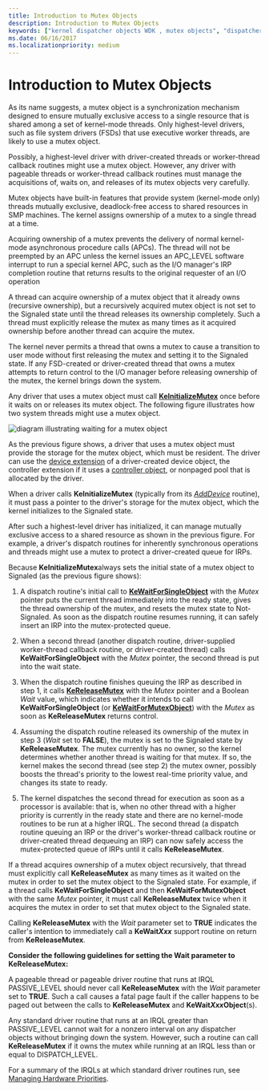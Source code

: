 ```yaml
---
title: Introduction to Mutex Objects
description: Introduction to Mutex Objects
keywords: ["kernel dispatcher objects WDK , mutex objects", "dispatcher objects WDK kernel , mutex objects", "mutex objects WDK kernel", "mutually exclusive access WDK kernel", "waiting on mutex objects"]
ms.date: 06/16/2017
ms.localizationpriority: medium
---
```


# Introduction to Mutex Objects


As its name suggests, a mutex object is a synchronization mechanism designed to ensure mutually exclusive access to a single resource that is shared among a set of kernel-mode threads. Only highest-level drivers, such as file system drivers (FSDs) that use executive worker threads, are likely to use a mutex object.

Possibly, a highest-level driver with driver-created threads or worker-thread callback routines might use a mutex object. However, any driver with pageable threads or worker-thread callback routines must manage the acquisitions of, waits on, and releases of its mutex objects very carefully.

Mutex objects have built-in features that provide system (kernel-mode only) threads mutually exclusive, deadlock-free access to shared resources in SMP machines. The kernel assigns ownership of a mutex to a single thread at a time.

Acquiring ownership of a mutex prevents the delivery of normal kernel-mode asynchronous procedure calls (APCs). The thread will not be preempted by an APC unless the kernel issues an APC\_LEVEL software interrupt to run a special kernel APC, such as the I/O manager's IRP completion routine that returns results to the original requester of an I/O operation

A thread can acquire ownership of a mutex object that it already owns (recursive ownership), but a recursively acquired mutex object is not set to the Signaled state until the thread releases its ownership completely. Such a thread must explicitly release the mutex as many times as it acquired ownership before another thread can acquire the mutex.

The kernel never permits a thread that owns a mutex to cause a transition to user mode without first releasing the mutex and setting it to the Signaled state. If any FSD-created or driver-created thread that owns a mutex attempts to return control to the I/O manager before releasing ownership of the mutex, the kernel brings down the system.

Any driver that uses a mutex object must call [**KeInitializeMutex**](/windows-hardware/drivers/ddi/wdm/nf-wdm-keinitializemutex) once before it waits on or releases its mutex object. The following figure illustrates how two system threads might use a mutex object.

![diagram illustrating waiting for a mutex object](images/3mutxobj.png)

As the previous figure shows, a driver that uses a mutex object must provide the storage for the mutex object, which must be resident. The driver can use the [device extension](device-extensions.md) of a driver-created device object, the controller extension if it uses a [controller object](./introduction-to-controller-objects.md), or nonpaged pool that is allocated by the driver.

When a driver calls **KeInitializeMutex** (typically from its [*AddDevice*](/windows-hardware/drivers/ddi/wdm/nc-wdm-driver_add_device) routine), it must pass a pointer to the driver's storage for the mutex object, which the kernel initializes to the Signaled state.

After such a highest-level driver has initialized, it can manage mutually exclusive access to a shared resource as shown in the previous figure. For example, a driver's dispatch routines for inherently synchronous operations and threads might use a mutex to protect a driver-created queue for IRPs.

Because **KeInitializeMutex**always sets the initial state of a mutex object to Signaled (as the previous figure shows):

1.  A dispatch routine's initial call to [**KeWaitForSingleObject**](/windows-hardware/drivers/ddi/wdm/nf-wdm-kewaitforsingleobject) with the *Mutex* pointer puts the current thread immediately into the ready state, gives the thread ownership of the mutex, and resets the mutex state to Not-Signaled. As soon as the dispatch routine resumes running, it can safely insert an IRP into the mutex-protected queue.

2.  When a second thread (another dispatch routine, driver-supplied worker-thread callback routine, or driver-created thread) calls **KeWaitForSingleObject** with the *Mutex* pointer, the second thread is put into the wait state.

3.  When the dispatch routine finishes queuing the IRP as described in step 1, it calls [**KeReleaseMutex**](/windows-hardware/drivers/ddi/wdm/nf-wdm-kereleasemutex) with the *Mutex* pointer and a Boolean *Wait* value, which indicates whether it intends to call **KeWaitForSingleObject** (or [**KeWaitForMutexObject**](https://msdn.microsoft.com/library/windows/hardware/ff553344)) with the *Mutex* as soon as **KeReleaseMutex** returns control.

4.  Assuming the dispatch routine released its ownership of the mutex in step 3 (*Wait* set to **FALSE**), the mutex is set to the Signaled state by **KeReleaseMutex**. The mutex currently has no owner, so the kernel determines whether another thread is waiting for that mutex. If so, the kernel makes the second thread (see step 2) the mutex owner, possibly boosts the thread's priority to the lowest real-time priority value, and changes its state to ready.

5.  The kernel dispatches the second thread for execution as soon as a processor is available: that is, when no other thread with a higher priority is currently in the ready state and there are no kernel-mode routines to be run at a higher IRQL. The second thread (a dispatch routine queuing an IRP or the driver's worker-thread callback routine or driver-created thread dequeuing an IRP) can now safely access the mutex-protected queue of IRPs until it calls **KeReleaseMutex**.

If a thread acquires ownership of a mutex object recursively, that thread must explicitly call **KeReleaseMutex** as many times as it waited on the mutex in order to set the mutex object to the Signaled state. For example, if a thread calls **KeWaitForSingleObject** and then **KeWaitForMutexObject** with the same *Mutex* pointer, it must call **KeReleaseMutex** twice when it acquires the mutex in order to set that mutex object to the Signaled state.

Calling **KeReleaseMutex** with the *Wait* parameter set to **TRUE** indicates the caller's intention to immediately call a **KeWait*Xxx*** support routine on return from **KeReleaseMutex**.

**Consider the following guidelines for setting the Wait parameter to KeReleaseMutex:**

A pageable thread or pageable driver routine that runs at IRQL PASSIVE\_LEVEL should never call **KeReleaseMutex** with the *Wait* parameter set to **TRUE**. Such a call causes a fatal page fault if the caller happens to be paged out between the calls to **KeReleaseMutex** and **KeWait*Xxx*Object**(s).

Any standard driver routine that runs at an IRQL greater than PASSIVE\_LEVEL cannot wait for a nonzero interval on any dispatcher objects without bringing down the system. However, such a routine can call **KeReleaseMutex** if it owns the mutex while running at an IRQL less than or equal to DISPATCH\_LEVEL.

For a summary of the IRQLs at which standard driver routines run, see [Managing Hardware Priorities](managing-hardware-priorities.md).

 

